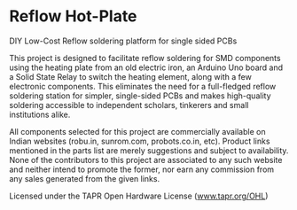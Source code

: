 # Reflow Hot-Plate

DIY Low-Cost Reflow soldering platform for single sided PCBs

This project is designed to facilitate reflow soldering for SMD components using the heating plate from an old electric iron, an Arduino Uno board and a Solid State Relay to switch the heating element, along with a few electronic components. This eliminates the need for a full-fledged reflow soldering station for simpler, single-sided PCBs and makes high-quality soldering accessible to independent scholars, tinkerers and small institutions alike.

All components selected for this project are commercially available on Indian websites (robu.in, sunrom.com, probots.co.in, etc). Product links mentioned in the parts list are merely suggestions and subject to availability. None of the contributors to this project are associated to any such website and neither intend to promote the former, nor earn any commission from any sales generated from the given links.

Licensed under the TAPR Open Hardware License (www.tapr.org/OHL)

